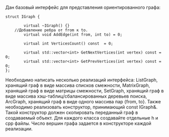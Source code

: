 Дан базовый интерфейс для представления ориентированного графа:

	struct IGraph {

        	virtual ~IGraph() {}
		//Добавление ребра от from к to.
        	virtual void AddEdge(int from, int to) = 0;

        	virtual int VerticesCount() const  = 0;

        	virtual std::vector<int> GetNextVertices(int vertex) const = 0;
        	virtual std::vector<int> GetPrevVertices(int vertex) const = 0;
	};


Необходимо написать несколько реализаций интерфейса:
        ListGraph, хранящий граф в виде массива списков смежности,
        MatrixGraph, хранящий граф в виде матрицы смежности,
        SetGraph, хранящий граф в виде массива хэш-таблиц/сбалансированных деревьев поиска,
        ArcGraph, хранящий граф в виде одного массива пар {from, to}.
Также необходимо реализовать конструктор, принимающий const IGraph&. Такой конструктор должен скопировать переданный граф в создаваемый объект.
Для каждого класса создавайте отдельные h и cpp файлы.
Число вершин графа задается в конструкторе каждой реализации.
